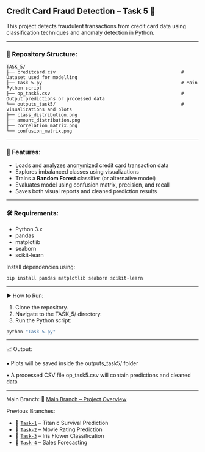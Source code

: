 ## Credit Card Fraud Detection – Task 5 🔐

This project detects fraudulent transactions from credit card data using classification techniques and anomaly detection in Python.

---

### 📁 Repository Structure:
```
TASK_5/
├── creditcard.csv                                              # Dataset used for modelling
├── Task 5.py                                                   # Main Python script
├── op_task5.csv                                                # Output predictions or processed data
└── outputs_task5/                                              # Visualizations and plots
├── class_distribution.png
├── amount_distribution.png
├── correlation_matrix.png
└── confusion_matrix.png
```

---

### 📌 Features:
* Loads and analyzes anonymized credit card transaction data  
* Explores imbalanced classes using visualizations  
* Trains a **Random Forest** classifier (or alternative model)  
* Evaluates model using confusion matrix, precision, and recall  
* Saves both visual reports and cleaned prediction results

---

### 🛠️ Requirements:
* Python 3.x  
* pandas  
* matplotlib  
* seaborn  
* scikit-learn  

Install dependencies using:
```bash
pip install pandas matplotlib seaborn scikit-learn
```

---

▶️ How to Run:
1.	Clone the repository.
2.	Navigate to the TASK_5/ directory.
3.	Run the Python script:
```bash
python "Task 5.py"
```

---

📈 Output:

• Plots will be saved inside the outputs_task5/ folder

• A processed CSV file op_task5.csv will contain predictions and cleaned data

---

Main Branch:
🔗 [Main Branch – Project Overview](https://github.com/rishibhardwaj90/CODSOFT-Rishi/tree/main)

Previous Branches:
* 🔁 [`Task-1`](https://github.com/rishibhardwaj90/CODSOFT-Rishi/tree/Task-1) – Titanic Survival Prediction
* 🔁 [`Task-2`](https://github.com/rishibhardwaj90/CODSOFT-Rishi/tree/Task-2) – Movie Rating Prediction
* 🔁 [`Task-3`](https://github.com/rishibhardwaj90/CODSOFT-Rishi/tree/Task-3) – Iris Flower Classification
* 🔁 [`Task-4`](https://github.com/rishibhardwaj90/CODSOFT-Rishi/tree/Task-4) – Sales Forecasting
